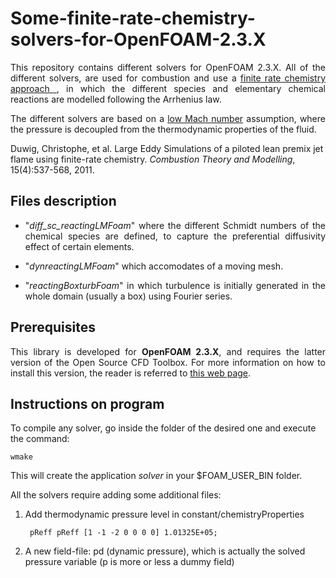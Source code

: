 # Some-finite-rate-chemistry-solvers-for-OpenFOAM-2.3.X

<p align="justify">This repository contains different solvers for OpenFOAM 2.3.X. All of the different solvers, are used for combustion and use a <a href="https://www.sharcnet.ca/Software/Ansys/17.0/en-us/help/cfx_thry/i1309364.html"> finite rate chemistry approach </a>, in which the different species and elementary chemical reactions are modelled following the Arrhenius law.</p>

<p align="justify">The different solvers are based on a <a href="https://ccse.lbl.gov/Research/LowMach/lowMach.html"> low Mach number</a> assumption, where the pressure is decoupled from the thermodynamic properties of the fluid.</p>

Duwig, Christophe, et al. Large Eddy Simulations of a piloted lean premix jet flame using finite-rate chemistry. <em>Combustion Theory and Modelling</em>, 15(4):537-568, 2011.

## Files description

<ul>
    <li><p align="justify">"<em>diff_sc_reactingLMFoam</em>" where the different Schmidt numbers of the chemical species are defined, to capture the preferential diffusivity effect of certain elements.</p></li>
    <li><p align="justify">"<em>dynreactingLMFoam</em>" which accomodates of a moving mesh.</p></li>
    <li><p align="justify">"<em>reactingBoxturbFoam</em>" in which turbulence is initially generated in the whole domain (usually a box) using Fourier series.</p></li>
</ul>


## Prerequisites

<p align="justify">This library is developed for <strong>OpenFOAM 2.3.X</strong>, and requires the latter version of the Open Source CFD Toolbox. For more information on how to install this version, the reader is referred to <a href="https://sites.google.com/site/foamguides/installation/installing-openfoam-2-3-x">this web page</a>.</p>

## Instructions on program

To compile any solver, go inside the folder of the desired one and execute the command:

    wmake

This will create the application <em>solver</em> in your $FOAM_USER_BIN folder.

All the solvers require adding some additional files:

1. Add thermodynamic pressure level in constant/chemistryProperties
            
        pReff pReff [1 -1 -2 0 0 0 0] 1.01325E+05;

2. A new field-file: pd (dynamic pressure), which is actually the solved pressure variable (p is more or less a dummy field)


